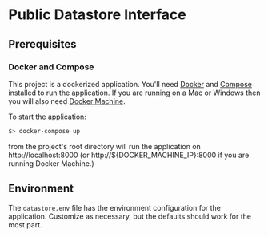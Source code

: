 Public Datastore Interface
==========================

Prerequisites
-------------------------

### Docker and Compose

This project is a dockerized application. You'll need [Docker][1] and [Compose][2]
installed to run the application. If you are running on a Mac or Windows then you will
also need [Docker Machine][3].

To start the application:

```bash
$> docker-compose up
```

from the project's root directory will run the application on http://localhost:8000
(or http://${DOCKER_MACHINE_IP}:8000 if you are running Docker Machine.)


Environment
-----------

The `datastore.env` file has the environment configuration for the application. Customize
as necessary, but the defaults should work for the most part.


[1]: https://docs.docker.com/installation/
[2]: https://docs.docker.com/compose/install/
[3]: https://docs.docker.com/machine/install-machine/